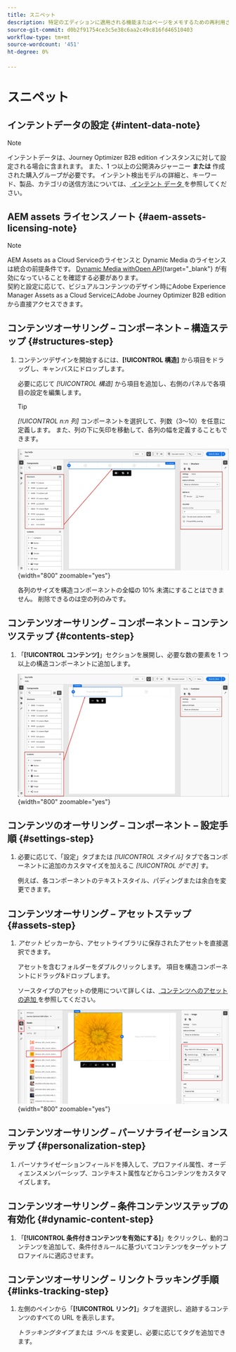 ```yaml
---
title: スニペット
description: 特定のエディションに適用される機能またはページをメモするための再利用されたメモと視覚的要素
source-git-commit: d0b2f91754ce3c5e38c6aa2c49c816fd46510403
workflow-type: tm+mt
source-wordcount: '451'
ht-degree: 0%

---
```


# スニペット

<!-- Content authoring steps for reuse -->

## インテントデータの設定 {#intent-data-note}

>[!NOTE]
>
>インテントデータは、Journey Optimizer B2B edition インスタンスに対して設定される場合に含まれます。 また、1 つ以上の公開済みジャーニー **または** 作成された購入グループが必要です。 インテント検出モデルの詳細と、キーワード、製品、カテゴリの送信方法については、[ インテント データ ](../user/admin/intent-data.md) を参照してください。

## AEM assets ライセンスノート {#aem-assets-licensing-note}

>[!NOTE]
>
>AEM Assets as a Cloud Serviceのライセンスと Dynamic Media のライセンスは統合の前提条件です。 [Dynamic Media withOpen API](https://experienceleague.adobe.com/ja/docs/experience-manager-cloud-service/content/assets/dynamicmedia/dynamic-media-open-apis/dynamic-media-open-apis-overview){target="_blank"} が有効になっていることを確認する必要があります。<br/>
>契約と設定に応じて、ビジュアルコンテンツのデザイン時にAdobe Experience Manager Assets as a Cloud ServiceにAdobe Journey Optimizer B2B editionから直接アクセスできます。

## コンテンツオーサリング – コンポーネント – 構造ステップ {#structures-step}

1. コンテンツデザインを開始するには、**[!UICONTROL 構造]** から項目をドラッグし、キャンバスにドロップします。

   必要に応じて _[!UICONTROL 構造]_ から項目を追加し、右側のパネルで各項目の設定を編集します。

   >[!TIP]
   >
   >_[!UICONTROL n:n 列]_ コンポーネントを選択して、列数（3～10）を任意に定義します。 また、列の下に矢印を移動して、各列の幅を定義することもできます。

   ![ 構造をキャンバスにドラッグして、設定を調整します ](../assets/content-design-shared/content-design-add-structure.png){width="800" zoomable="yes"}

   各列のサイズを構造コンポーネントの全幅の 10% 未満にすることはできません。 削除できるのは空の列のみです。

## コンテンツオーサリング – コンポーネント – コンテンツステップ {#contents-step}

1. 「**[!UICONTROL コンテンツ]**」セクションを展開し、必要な数の要素を 1 つ以上の構造コンポーネントに追加します。

   ![ コンテンツ要素をキャンバスにドラッグして、設定を調整します ](../assets/content-design-shared/content-design-add-content.png){width="800" zoomable="yes"}
   <!--
   reference to the contents elements--->

## コンテンツのオーサリング – コンポーネント – 設定手順 {#settings-step}

1. 必要に応じて、「設定」タブまたは _[!UICONTROL スタイル]_ タブで各コンポーネントに追加のカスタマイズを加えるこ _[!UICONTROL ができ]_ す。

   例えば、各コンポーネントのテキストスタイル、パディングまたは余白を変更できます。

## コンテンツオーサリング – アセットステップ {#assets-step}

1. _アセット_ ピッカーから、アセットライブラリに保存されたアセットを直接選択できます。

   アセットを含むフォルダーをダブルクリックします。 項目を構造コンポーネントにドラッグ&amp;ドロップします。

   ソースタイプのアセットの使用について詳しくは、[ コンテンツへのアセットの追加 ](../user/content/assets-overview.md#use-assets-for-content-authoring) を参照してください。

   ![Marketo Engage アセットをキャンバスにドラッグして、設定を調整します ](../assets/content-design-shared/content-design-add-asset.png){width="800" zoomable="yes"}

## コンテンツオーサリング – パーソナライゼーションステップ {#personalization-step}

1. パーソナライゼーションフィールドを挿入して、プロファイル属性、オーディエンスメンバーシップ、コンテキスト属性などからコンテンツをカスタマイズします。

## コンテンツオーサリング – 条件コンテンツステップの有効化 {#dynamic-content-step}

1. 「**[!UICONTROL 条件付きコンテンツを有効にする]**」をクリックし、動的コンテンツを追加して、条件付きルールに基づいてコンテンツをターゲットプロファイルに適応させます。

## コンテンツオーサリング – リンクトラッキング手順 {#links-tracking-step}

1. 左側のペインから「**[!UICONTROL リンク]**」タブを選択し、追跡するコンテンツのすべての URL を表示します。

   _トラッキングタイプ_ または _ラベル_ を変更し、必要に応じてタグを追加できます。
